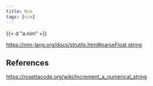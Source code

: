 ```yaml
---
title: Nim
tags: [nim]
---
```


{{< d "a.nim" >}}

<https://nim-lang.org/docs/strutils.html#parseFloat,string>

## References

<https://rosettacode.org/wiki/Increment_a_numerical_string>
